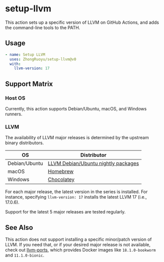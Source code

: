 # setup-llvm

This action sets up a specific version of LLVM on GitHub Actions, and adds the
command-line tools to the PATH.

## Usage

```yaml
- name: Setup LLVM
  uses: ZhongRuoyu/setup-llvm@v0
  with:
    llvm-version: 17
```

## Support Matrix

### Host OS

Currently, this action supports Debian/Ubuntu, macOS, and Windows runners.

### LLVM

The availability of LLVM major releases is determined by the upstream binary
distributors.

| OS            | Distributor                                                  |
| ------------- | ------------------------------------------------------------ |
| Debian/Ubuntu | [LLVM Debian/Ubuntu nightly packages](https://apt.llvm.org/) |
| macOS         | [Homebrew](https://brew.sh/)                                 |
| Windows       | [Chocolatey](https://chocolatey.org/)                        |

For each major release, the latest version in the series is installed.
For instance, specifying `llvm-version: 17` installs the latest LLVM 17 (i.e.,
17.0.6).

Support for the latest 5 major releases are tested regularly.

## See Also

This action does not support installing a specific minor/patch version of LLVM.
If you need that, or if your desired major release is not available, check out
[llvm-ports](https://github.com/ZhongRuoyu/llvm-ports), which provides Docker
images like `18.1.0-bookworm` and `11.1.0-bionic`.
